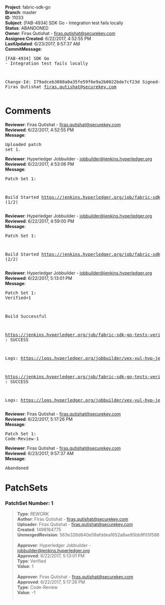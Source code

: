 <strong>Project</strong>: fabric-sdk-go</br><strong>Branch</strong>: master<br><strong>ID</strong>: 11033<br><strong>Subject</strong>: [FAB-4934] SDK Go - Integration test fails locally<br><strong>Status</strong>: ABANDONED<br><strong>Owner</strong>: Firas Qutishat - firas.qutishat@securekey.com<br><strong>Assignee</strong>:<strong>Created</strong>: 6/22/2017, 4:52:55 PM<br><strong>LastUpdated</strong>: 6/23/2017, 9:57:37 AM<br><strong>CommitMessage</strong>:<br><pre>[FAB-4934] SDK Go - Integration test fails locally

Change-Id: I79adceb3888a0a35fe59f6e9a2b0022bde7cf23d
Signed-off-by: Firas Qutishat <firas.qutishat@securekey.com>
</pre><h1>Comments</h1><strong>Reviewer</strong>: Firas Qutishat - firas.qutishat@securekey.com<br><strong>Reviewed</strong>: 6/22/2017, 4:52:55 PM<br><strong>Message</strong>: <pre>Uploaded patch set 1.</pre><strong>Reviewer</strong>: Hyperledger Jobbuilder - jobbuilder@jenkins.hyperledger.org<br><strong>Reviewed</strong>: 6/22/2017, 4:53:06 PM<br><strong>Message</strong>: <pre>Patch Set 1:

Build Started https://jenkins.hyperledger.org/job/fabric-sdk-go-tests-verify-s390x/15/ (1/2)</pre><strong>Reviewer</strong>: Hyperledger Jobbuilder - jobbuilder@jenkins.hyperledger.org<br><strong>Reviewed</strong>: 6/22/2017, 4:59:00 PM<br><strong>Message</strong>: <pre>Patch Set 1:

Build Started https://jenkins.hyperledger.org/job/fabric-sdk-go-tests-verify-x86_64/159/ (2/2)</pre><strong>Reviewer</strong>: Hyperledger Jobbuilder - jobbuilder@jenkins.hyperledger.org<br><strong>Reviewed</strong>: 6/22/2017, 5:13:01 PM<br><strong>Message</strong>: <pre>Patch Set 1: Verified+1

Build Successful 

https://jenkins.hyperledger.org/job/fabric-sdk-go-tests-verify-x86_64/159/ : SUCCESS

Logs: https://logs.hyperledger.org/jobbuilder/vex-yul-hyp-jenkins-1/fabric-sdk-go-tests-verify-x86_64/159

https://jenkins.hyperledger.org/job/fabric-sdk-go-tests-verify-s390x/15/ : SUCCESS

Logs: https://logs.hyperledger.org/jobbuilder/vex-yul-hyp-jenkins-1/fabric-sdk-go-tests-verify-s390x/15</pre><strong>Reviewer</strong>: Firas Qutishat - firas.qutishat@securekey.com<br><strong>Reviewed</strong>: 6/22/2017, 5:17:26 PM<br><strong>Message</strong>: <pre>Patch Set 1: Code-Review-1</pre><strong>Reviewer</strong>: Firas Qutishat - firas.qutishat@securekey.com<br><strong>Reviewed</strong>: 6/23/2017, 9:57:37 AM<br><strong>Message</strong>: <pre>Abandoned</pre><h1>PatchSets</h1><h3>PatchSet Number: 1</h3><blockquote><strong>Type</strong>: REWORK<br><strong>Author</strong>: Firas Qutishat - firas.qutishat@securekey.com<br><strong>Uploader</strong>: Firas Qutishat - firas.qutishat@securekey.com<br><strong>Created</strong>: 1498164775<br><strong>UnmergedRevision</strong>: 563e326d640e59afddea1652a8ae95bb9f05f586<br><br><strong>Approver</strong>: Hyperledger Jobbuilder - jobbuilder@jenkins.hyperledger.org<br><strong>Approved</strong>: 6/22/2017, 5:13:01 PM<br><strong>Type</strong>: Verified<br><strong>Value</strong>: 1<br><br><strong>Approver</strong>: Firas Qutishat - firas.qutishat@securekey.com<br><strong>Approved</strong>: 6/22/2017, 5:17:26 PM<br><strong>Type</strong>: Code-Review<br><strong>Value</strong>: -1<br><br></blockquote>
